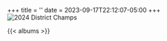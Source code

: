 +++
title = ''
date = 2023-09-17T22:12:07-05:00
+++
![2024 District Champs](../img/2024-district-champsx1000.png "2024 DISTRICT CHAMPS")  

{{< albums >}}  

